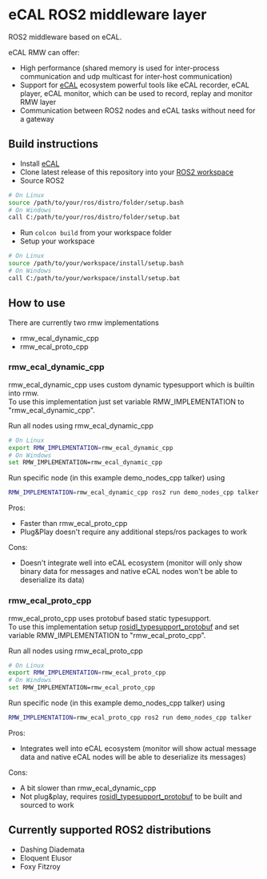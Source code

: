 # eCAL ROS2 middleware layer

ROS2 middleware based on eCAL.

eCAL RMW can offer:

* High performance (shared memory is used for inter-process communication and udp multicast for inter-host communication)
* Support for [eCAL](https://github.com/continental/ecal) ecosystem powerful tools like eCAL recorder, eCAL player, eCAL monitor, which can be used to record, replay and monitor RMW layer
* Communication between ROS2 nodes and eCAL tasks without need for a gateway

## Build instructions

* Install [eCAL](https://continental.github.io/ecal/getting_started/setup.html)
* Clone latest release of this repository into your [ROS2 workspace](https://index.ros.org/doc/ros2/Tutorials/Workspace/Creating-A-Workspace/)
* Source ROS2
```bash
# On Linux
source /path/to/your/ros/distro/folder/setup.bash
# On Windows
call C:/path/to/your/ros/distro/folder/setup.bat
```
* Run `colcon build` from your workspace folder
* Setup your workspace
```bash
# On Linux
source /path/to/your/workspace/install/setup.bash
# On Windows
call C:/path/to/your/workspace/install/setup.bat
```

## How to use
There are currently two rmw implementations
* rmw_ecal_dynamic_cpp
* rmw_ecal_proto_cpp

### rmw_ecal_dynamic_cpp
rmw_ecal_dynamic_cpp uses custom dynamic typesupport which is builtin into rmw.  
To use this implementation just set variable RMW_IMPLEMENTATION to "rmw_ecal_dynamic_cpp".  

Run all nodes using rmw_ecal_dynamic_cpp
```bash
# On Linux
export RMW_IMPLEMENTATION=rmw_ecal_dynamic_cpp
# On Windows
set RMW_IMPLEMENTATION=rmw_ecal_dynamic_cpp
```
Run specific node (in this example demo_nodes_cpp talker) using 
```bash
RMW_IMPLEMENTATION=rmw_ecal_dynamic_cpp ros2 run demo_nodes_cpp talker
```

Pros:
* Faster than rmw_ecal_proto_cpp 
* Plug&Play doesn't require any additional steps/ros packages to work
  
Cons:
* Doesn't integrate well into eCAL ecosystem (monitor will only show binary data for messages and native eCAL nodes won't be able to deserialize its data)
 
### rmw_ecal_proto_cpp
rmw_ecal_proto_cpp uses protobuf based static typesupport.  
To use this implementation setup [rosidl_typesupport_protobuf](https://github.com/continental/rosidl_typesupport_protobuf) and set variable RMW_IMPLEMENTATION to "rmw_ecal_proto_cpp".  

Run all nodes using rmw_ecal_proto_cpp
```bash
# On Linux
export RMW_IMPLEMENTATION=rmw_ecal_proto_cpp
# On Windows
set RMW_IMPLEMENTATION=rmw_ecal_proto_cpp
```
Run specific node (in this example demo_nodes_cpp talker) using 
```bash
RMW_IMPLEMENTATION=rmw_ecal_proto_cpp ros2 run demo_nodes_cpp talker
```
Pros:
* Integrates well into eCAL ecosystem (monitor will show actual message data and native eCAL nodes will be able to deserialize its messages)

Cons:
* A bit slower than rmw_ecal_dynamic_cpp
* Not plug&play, requires [rosidl_typesupport_protobuf](https://github.com/continental/rosidl_typesupport_protobuf) to be built and sourced to work

## Currently supported ROS2 distributions

* Dashing Diademata
* Eloquent Elusor
* Foxy Fitzroy
